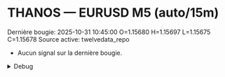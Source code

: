 # THANOS — EURUSD M5 (auto/15m)
Dernière bougie: 2025-10-31 10:45:00  O=1.15680  H=1.15697  L=1.15675  C=1.15678
Source active: twelvedata_repo

- Aucun signal sur la dernière bougie.

<details><summary>Debug</summary>

- TD_API_KEY manquant.

</details>
